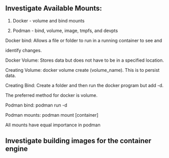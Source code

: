 ## Investigate Available Mounts: 

1. Docker - volume and bind mounts

2. Podman - bind, volume, image, tmpfs, and devpts   

Docker bind: Allows a file or folder to run in a running container to see and

identify changes. 

Docker Volume: Stores data but does not have to be in a specified location. 

Creating Volume: docker volume create (volume_name). This is to persist data. 

Creating Bind: Create a folder and then run the docker program but add -d\.

The preferred method for docker is volume.

Podman bind: podman run -d 

Podman mounts: podman mount [container] 

All mounts have equal importance in podman

## Investigate building images for the container engine  
